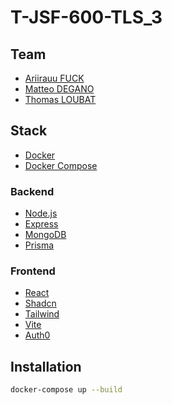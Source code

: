 # T-JSF-600-TLS_3

## Team

- [Ariirauu FUCK](https://github.com/AriirauF)
- [Matteo DEGANO](https://github.com/MDeganoWDev)
- [Thomas LOUBAT](https://github.com/LoubatTh)

## Stack

- [Docker](https://www.docker.com/)
- [Docker Compose](https://docs.docker.com/compose/)

### Backend
- [Node.js](https://nodejs.org/en/)
- [Express](https://expressjs.com/)
- [MongoDB](https://www.mongodb.com/)
- [Prisma](https://www.prisma.io/)

### Frontend
- [React](https://reactjs.org/)
- [Shadcn](https://shadcn.com/)
- [Tailwind](https://tailwindcss.com/)
- [Vite](https://vitejs.dev/)
- [Auth0](https://auth0.com/)

## Installation

```bash
docker-compose up --build
```

